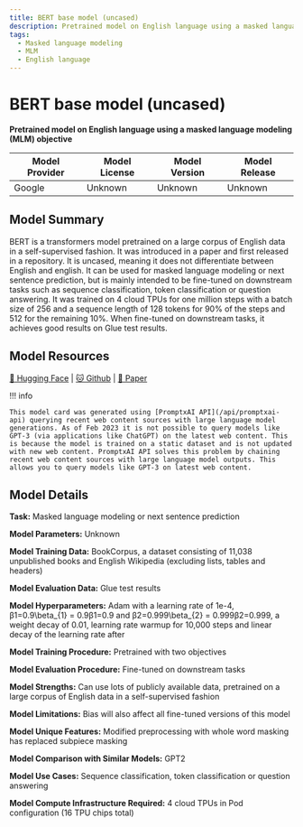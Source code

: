 ```yaml
---
title: BERT base model (uncased)
description: Pretrained model on English language using a masked language modeling (MLM) objective
tags:
  - Masked language modeling
  - MLM
  - English language
---
```


# BERT base model (uncased)

**Pretrained model on English language using a masked language modeling (MLM) objective**

| Model Provider | Model License | Model Version | Model Release |
| --- | --- | --- | --- |
| Google | Unknown | Unknown | Unknown |

## Model Summary

BERT is a transformers model pretrained on a large corpus of English data in a self-supervised fashion. It was introduced in a paper and first released in a repository. It is uncased, meaning it does not differentiate between English and english. It can be used for masked language modeling or next sentence prediction, but is mainly intended to be fine-tuned on downstream tasks such as sequence classification, token classification or question answering. It was trained on 4 cloud TPUs for one million steps with a batch size of 256 and a sequence length of 128 tokens for 90% of the steps and 512 for the remaining 10%. When fine-tuned on downstream tasks, it achieves good results on Glue test results.

## Model Resources

[🤗 Hugging Face](https://huggingface.co/bert-base-uncased) | [🐱 Github](https://github.com/google-research/bert) | [📃 Paper](https://arxiv.org/abs/1810.04805)


!!! info

    This model card was generated using [PromptxAI API](/api/promptxai-api) querying recent web content sources with large language model generations. As of Feb 2023 it is not possible to query models like GPT-3 (via applications like ChatGPT) on the latest web content. This is because the model is trained on a static dataset and is not updated with new web content. PromptxAI API solves this problem by chaining recent web content sources with large language model outputs. This allows you to query models like GPT-3 on latest web content.

## Model Details

**Task:** Masked language modeling or next sentence prediction

**Model Parameters:** Unknown

**Model Training Data:** BookCorpus, a dataset consisting of 11,038 unpublished books and English Wikipedia (excluding lists, tables and headers)

**Model Evaluation Data:** Glue test results

**Model Hyperparameters:** Adam with a learning rate of 1e-4, β1=0.9\beta_{1} = 0.9β1​=0.9 and β2=0.999\beta_{2} = 0.999β2​=0.999, a weight decay of 0.01, learning rate warmup for 10,000 steps and linear decay of the learning rate after

**Model Training Procedure:** Pretrained with two objectives

**Model Evaluation Procedure:** Fine-tuned on downstream tasks

**Model Strengths:** Can use lots of publicly available data, pretrained on a large corpus of English data in a self-supervised fashion

**Model Limitations:** Bias will also affect all fine-tuned versions of this model

**Model Unique Features:** Modified preprocessing with whole word masking has replaced subpiece masking

**Model Comparison with Similar Models:** GPT2

**Model Use Cases:** Sequence classification, token classification or question answering

**Model Compute Infrastructure Required:** 4 cloud TPUs in Pod configuration (16 TPU chips total)

